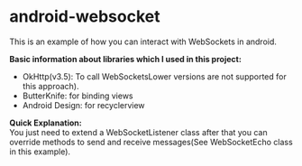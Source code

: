 # android-websocket

This is an example of how you can interact with WebSockets in android.

**Basic information about libraries which I used in this project:**
- OkHttp(v3.5): To call WebSocketsLower versions are not supported for this approach).
- ButterKnife: for binding views
- Android Design: for recyclerview


**Quick Explanation:**      
You just need to extend a WebSocketListener class after that you can override methods to send and receive 
messages(See WebSocketEcho class in this example).
